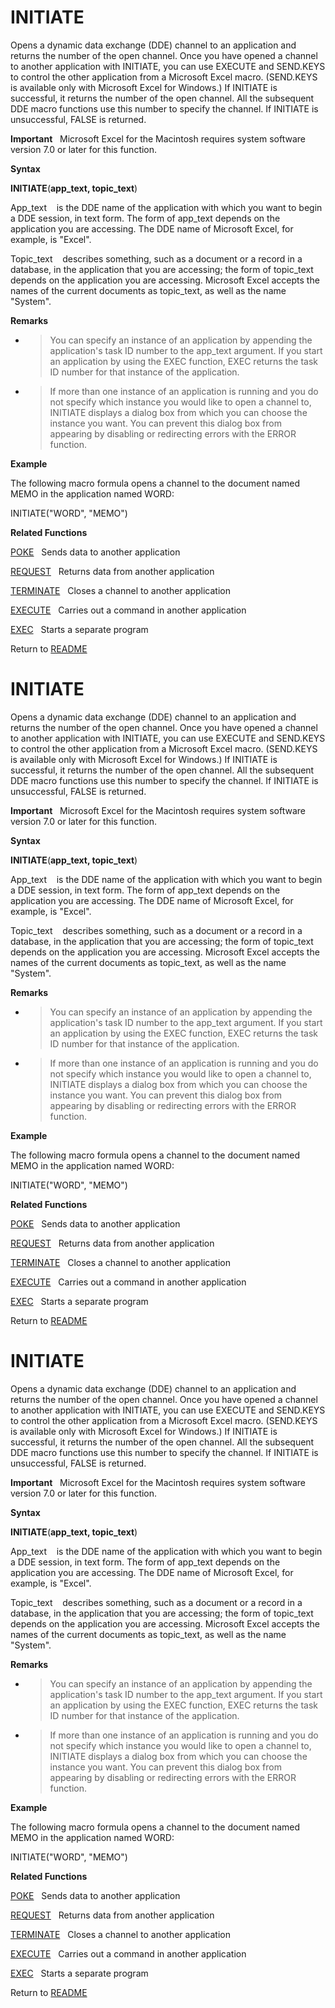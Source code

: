 # INITIATE

Opens a dynamic data exchange (DDE) channel to an application and
returns the number of the open channel. Once you have opened a channel
to another application with INITIATE, you can use EXECUTE and SEND.KEYS
to control the other application from a Microsoft Excel macro.
(SEND.KEYS is available only with Microsoft Excel for Windows.) If
INITIATE is successful, it returns the number of the open channel. All
the subsequent DDE macro functions use this number to specify the
channel. If INITIATE is unsuccessful, FALSE is returned.

**Important**&nbsp;&nbsp;&nbsp;Microsoft Excel for the Macintosh
requires system software version 7.0 or later for this function.

**Syntax**

**INITIATE**(**app\_text, topic\_text**)

App\_text&nbsp;&nbsp;&nbsp;&nbsp;is the DDE name of the application with
which you want to begin a DDE session, in text form. The form of
app\_text depends on the application you are accessing. The DDE name of
Microsoft Excel, for example, is "Excel".

Topic\_text&nbsp;&nbsp;&nbsp;&nbsp;describes something, such as a
document or a record in a database, in the application that you are
accessing; the form of topic\_text depends on the application you are
accessing. Microsoft Excel accepts the names of the current documents as
topic\_text, as well as the name "System".

**Remarks**

  - > You can specify an instance of an application by appending the
    > application's task ID number to the app\_text argument. If you
    > start an application by using the EXEC function, EXEC returns the
    > task ID number for that instance of the application.

  - > If more than one instance of an application is running and you do
    > not specify which instance you would like to open a channel to,
    > INITIATE displays a dialog box from which you can choose the
    > instance you want. You can prevent this dialog box from appearing
    > by disabling or redirecting errors with the ERROR function.


**Example**

The following macro formula opens a channel to the document named MEMO
in the application named WORD:

INITIATE("WORD", "MEMO")

**Related Functions**

[POKE](POKE.md)&nbsp;&nbsp;&nbsp;Sends data to another application

[REQUEST](REQUEST.md)&nbsp;&nbsp;&nbsp;Returns data from another application

[TERMINATE](TERMINATE.md)&nbsp;&nbsp;&nbsp;Closes a channel to another application

[EXECUTE](EXECUTE.md)&nbsp;&nbsp;&nbsp;Carries out a command in another application

[EXEC](EXEC.md)&nbsp;&nbsp;&nbsp;Starts a separate program



Return to [README](README.md#I)

# INITIATE

Opens a dynamic data exchange (DDE) channel to an application and
returns the number of the open channel. Once you have opened a channel
to another application with INITIATE, you can use EXECUTE and SEND.KEYS
to control the other application from a Microsoft Excel macro.
(SEND.KEYS is available only with Microsoft Excel for Windows.) If
INITIATE is successful, it returns the number of the open channel. All
the subsequent DDE macro functions use this number to specify the
channel. If INITIATE is unsuccessful, FALSE is returned.

**Important**&nbsp;&nbsp;&nbsp;Microsoft Excel for the Macintosh
requires system software version 7.0 or later for this function.

**Syntax**

**INITIATE**(**app\_text, topic\_text**)

App\_text&nbsp;&nbsp;&nbsp;&nbsp;is the DDE name of the application with
which you want to begin a DDE session, in text form. The form of
app\_text depends on the application you are accessing. The DDE name of
Microsoft Excel, for example, is "Excel".

Topic\_text&nbsp;&nbsp;&nbsp;&nbsp;describes something, such as a
document or a record in a database, in the application that you are
accessing; the form of topic\_text depends on the application you are
accessing. Microsoft Excel accepts the names of the current documents as
topic\_text, as well as the name "System".

**Remarks**

  - > You can specify an instance of an application by appending the
    > application's task ID number to the app\_text argument. If you
    > start an application by using the EXEC function, EXEC returns the
    > task ID number for that instance of the application.

  - > If more than one instance of an application is running and you do
    > not specify which instance you would like to open a channel to,
    > INITIATE displays a dialog box from which you can choose the
    > instance you want. You can prevent this dialog box from appearing
    > by disabling or redirecting errors with the ERROR function.


**Example**

The following macro formula opens a channel to the document named MEMO
in the application named WORD:

INITIATE("WORD", "MEMO")

**Related Functions**

[POKE](POKE.md)&nbsp;&nbsp;&nbsp;Sends data to another application

[REQUEST](REQUEST.md)&nbsp;&nbsp;&nbsp;Returns data from another application

[TERMINATE](TERMINATE.md)&nbsp;&nbsp;&nbsp;Closes a channel to another application

[EXECUTE](EXECUTE.md)&nbsp;&nbsp;&nbsp;Carries out a command in another application

[EXEC](EXEC.md)&nbsp;&nbsp;&nbsp;Starts a separate program



Return to [README](README.md#I)

# INITIATE

Opens a dynamic data exchange (DDE) channel to an application and
returns the number of the open channel. Once you have opened a channel
to another application with INITIATE, you can use EXECUTE and SEND.KEYS
to control the other application from a Microsoft Excel macro.
(SEND.KEYS is available only with Microsoft Excel for Windows.) If
INITIATE is successful, it returns the number of the open channel. All
the subsequent DDE macro functions use this number to specify the
channel. If INITIATE is unsuccessful, FALSE is returned.

**Important**&nbsp;&nbsp;&nbsp;Microsoft Excel for the Macintosh
requires system software version 7.0 or later for this function.

**Syntax**

**INITIATE**(**app\_text, topic\_text**)

App\_text&nbsp;&nbsp;&nbsp;&nbsp;is the DDE name of the application with
which you want to begin a DDE session, in text form. The form of
app\_text depends on the application you are accessing. The DDE name of
Microsoft Excel, for example, is "Excel".

Topic\_text&nbsp;&nbsp;&nbsp;&nbsp;describes something, such as a
document or a record in a database, in the application that you are
accessing; the form of topic\_text depends on the application you are
accessing. Microsoft Excel accepts the names of the current documents as
topic\_text, as well as the name "System".

**Remarks**

  - > You can specify an instance of an application by appending the
    > application's task ID number to the app\_text argument. If you
    > start an application by using the EXEC function, EXEC returns the
    > task ID number for that instance of the application.

  - > If more than one instance of an application is running and you do
    > not specify which instance you would like to open a channel to,
    > INITIATE displays a dialog box from which you can choose the
    > instance you want. You can prevent this dialog box from appearing
    > by disabling or redirecting errors with the ERROR function.


**Example**

The following macro formula opens a channel to the document named MEMO
in the application named WORD:

INITIATE("WORD", "MEMO")

**Related Functions**

[POKE](POKE.md)&nbsp;&nbsp;&nbsp;Sends data to another application

[REQUEST](REQUEST.md)&nbsp;&nbsp;&nbsp;Returns data from another application

[TERMINATE](TERMINATE.md)&nbsp;&nbsp;&nbsp;Closes a channel to another application

[EXECUTE](EXECUTE.md)&nbsp;&nbsp;&nbsp;Carries out a command in another application

[EXEC](EXEC.md)&nbsp;&nbsp;&nbsp;Starts a separate program



Return to [README](README.md#I)

